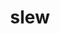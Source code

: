 ---
category: 4-letters
denotation: null
name: slew
reference_link: https://www.etymonline.com/word/slew
root_language: null
root_name: null
title: slew
type: free
word_sums:
- respelling: slew
  sum: 'Slew + '
---